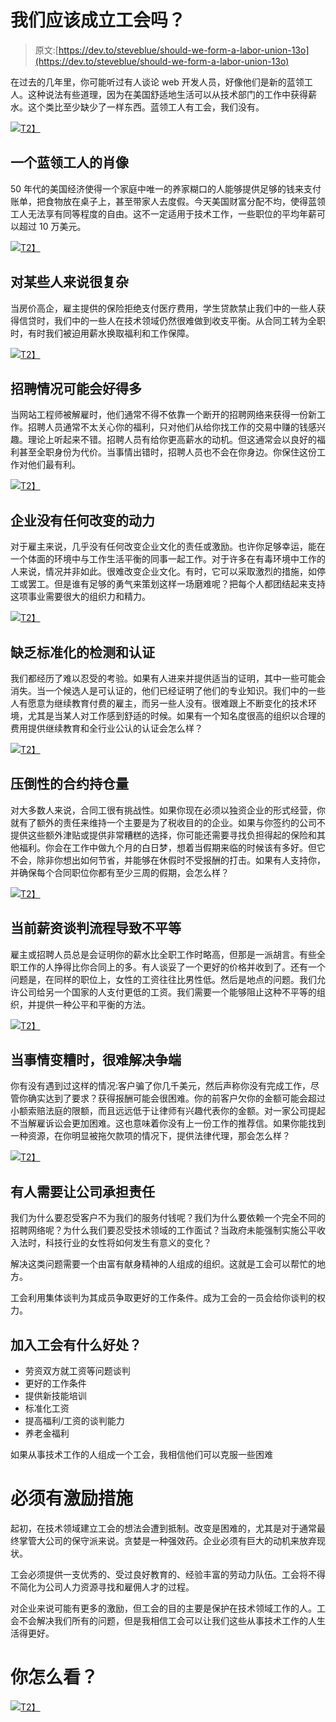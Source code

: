 # 我们应该成立工会吗？

> 原文:[https://dev.to/steveblue/should-we-form-a-labor-union-13o](https://dev.to/steveblue/should-we-form-a-labor-union-13o)

在过去的几年里，你可能听过有人谈论 web 开发人员，好像他们是新的蓝领工人。这种说法有些道理，因为在美国舒适地生活可以从技术部门的工作中获得薪水。这个类比至少缺少了一样东西。蓝领工人有工会，我们没有。

[![](../Images/dd82e3f0dcd336fc8babd1128b442f0c.png)T2】](https://i.giphy.com/media/3o6MbkgbTYunZxyrHa/giphy.gif)

## [](#the-portrait-of-a-blue-collar-worker)一个蓝领工人的肖像

50 年代的美国经济使得一个家庭中唯一的养家糊口的人能够提供足够的钱来支付账单，把食物放在桌子上，甚至带家人去度假。今天美国财富分配不均，使得蓝领工人无法享有同等程度的自由。这不一定适用于技术工作，一些职位的平均年薪可以超过 10 万美元。

[![](../Images/cb0071bdbb1668ba5cb05c8327031ccc.png)T2】](https://i.giphy.com/media/3orifdO6eKr9YBdOBq/giphy.gif)

## 对某些人来说很复杂

当房价高企，雇主提供的保险拒绝支付医疗费用，学生贷款禁止我们中的一些人获得信贷时，我们中的一些人在技术领域仍然很难做到收支平衡。从合同工转为全职时，有时我们被迫用薪水换取福利和工作保障。

[![](../Images/84eb390b38afbafdd66ff28ba14db37a.png)T2】](https://i.giphy.com/media/3orif305YUUspb8dPy/giphy.gif)

## 招聘情况可能会好得多

当网站工程师被解雇时，他们通常不得不依靠一个断开的招聘网络来获得一份新工作。招聘人员通常不太关心你的福利，只对他们从给你找工作的交易中赚的钱感兴趣。理论上听起来不错。招聘人员有给你更高薪水的动机。但这通常会以良好的福利甚至全职身份为代价。当事情出错时，招聘人员也不会在你身边。你保住这份工作对他们最有利。

[![](../Images/fe52d030ce1ef9cbf8d9e51cb9f1f635.png)T2】](https://i.giphy.com/media/mdgebEaan5Pnq/giphy.gif)

## 企业没有任何改变的动力

对于雇主来说，几乎没有任何改变企业文化的责任或激励。也许你足够幸运，能在一个体面的环境中与工作生活平衡的同事一起工作。对于许多在有毒环境中工作的人来说，情况并非如此。很难改变企业文化。有时，它可以采取激烈的措施，如停工或罢工。但是谁有足够的勇气来策划这样一场磨难呢？把每个人都团结起来支持这项事业需要很大的组织力和精力。

[![](../Images/7b228f1296d2e1866e9ee0e0158ae067.png)T2】](https://i.giphy.com/media/l2JeeavkctXqTeTxC/giphy.gif)

## [](#the-lack-of-standardized-testing-and-certification)缺乏标准化的检测和认证

我们都经历了难以忍受的考验。如果有人进来并提供适当的证明，其中一些可能会消失。当一个候选人是可认证的，他们已经证明了他们的专业知识。我们中的一些人有愿意为继续教育付费的雇主，而另一些人没有。很难跟上不断变化的技术环境，尤其是当某人对工作感到舒适的时候。如果有一个知名度很高的组织以合理的费用提供继续教育和全行业公认的认证会怎么样？

[![](../Images/2608f6db422ab91be31c4a1cc597f6b9.png)T2】](https://i.giphy.com/media/l2Jef1cwHRShOTiLe/giphy.gif)

## [](#the-overwhelming-amount-of-contract-positions)压倒性的合约持仓量

对大多数人来说，合同工很有挑战性。如果你现在必须以独资企业的形式经营，你就有了额外的责任来维持一个主要是为了税收目的的企业。如果与你签约的公司不提供这些额外津贴或提供非常糟糕的选择，你可能还需要寻找负担得起的保险和其他福利。你会在工作中做九个月的白日梦，想着当假期来临的时候该有多好。但它不会，除非你想出如何节省，并能够在休假时不受报酬的打击。如果有人支持你，并确保每个合同职位你都有至少三周的假期，会怎么样？

[![](../Images/a4a1371b80d4b8747bdcbbef284b4746.png)T2】](https://i.giphy.com/media/l2Je9DcU99Bghe1aM/giphy.gif)

## [](#the-current-process-for-salary-negotiations-results-in-inequality)当前薪资谈判流程导致不平等

雇主或招聘人员总是会证明你的薪水比全职工作时略高，但那是一派胡言。有些全职工作的人挣得比你合同上的多。有人谈妥了一个更好的价格并收到了。还有一个问题是，在同样的职位上，女性的工资往往比男性低。然后是地点的问题。我们允许公司给另一个国家的人支付更低的工资。我们需要一个能够阻止这种不平等的组织，并提供一种公平和平衡的方法。

[![](../Images/547e8d799d1dd02d9cffd5422e0e100d.png)T2】](https://i.giphy.com/media/l0G171Uxor0IPKJmU/giphy.gif)

## 当事情变糟时，很难解决争端

你有没有遇到过这样的情况:客户骗了你几千美元，然后声称你没有完成工作，尽管你确实达到了要求？获得报酬可能会很困难。你的前客户欠你的金额可能会超过小额索赔法庭的限额，而且远远低于让律师有兴趣代表你的金额。对一家公司提起不当解雇诉讼会更加困难。这也意味着你没有上一份工作的推荐信。如果你能找到一种资源，在你明显被拖欠款项的情况下，提供法律代理，那会怎么样？

[![](../Images/b7e88fb5dfaa41d92fce4cfc414ff8bb.png)T2】](https://i.giphy.com/media/xT5LMyAITVD3padEt2/giphy.gif)

## 有人需要让公司承担责任

我们为什么要忍受客户不为我们的服务付钱呢？我们为什么要依赖一个完全不同的招聘网络呢？为什么我们要忍受技术领域的工作面试？当政府未能强制实施公平收入法时，科技行业的女性将如何发生有意义的变化？

解决这类问题需要一个由富有献身精神的人组成的组织。这就是工会可以帮忙的地方。

工会利用集体谈判为其成员争取更好的工作条件。成为工会的一员会给你谈判的权力。

## [](#what-are-the-benefits-of-being-in-a-union)加入工会有什么好处？

*   劳资双方就工资等问题谈判
*   更好的工作条件
*   提供新技能培训
*   标准化工资
*   提高福利/工资的谈判能力
*   养老金福利

如果从事技术工作的人组成一个工会，我相信他们可以克服一些困难

# 必须有激励措施

起初，在技术领域建立工会的想法会遭到抵制。改变是困难的，尤其是对于通常最终掌管大公司的保守派来说。贪婪是一种强效药。企业必须有巨大的动机来放弃现状。

工会必须提供一支优秀的、受过良好教育的、经验丰富的劳动力队伍。工会将不得不简化为公司人力资源寻找和雇佣人才的过程。

对企业来说可能有更多的激励，但工会的目的主要是保护在技术领域工作的人。工会不会解决我们所有的问题，但是我相信工会可以让我们这些从事技术工作的人生活得更好。

# [](#what-do-you-think)你怎么看？

[![](../Images/8ff85f3654936d633401137ee73e3ada.png)T2】](https://i.giphy.com/media/ASd0Ukj0y3qMM/giphy.gif)